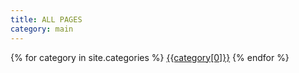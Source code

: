 ```yaml
---
title: ALL PAGES
category: main
---
```


{% for category in site.categories %}
<a href="#{{category[0]|slugify}}">{{category[0]}}</a>
{% endfor %}
